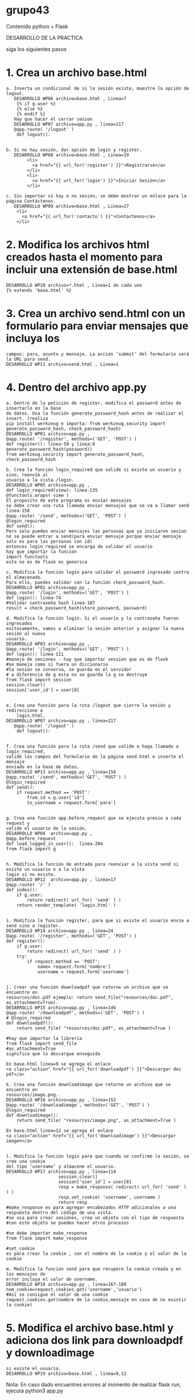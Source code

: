 # grupo43
Contenido python + Flask

DESARROLLO DE LA PRACTICA


siga los siguientes pasos


# 1. Crea un archivo base.html
	a. Inserta un condicional de si la sesión existe, muestre la opción de logout.
	   DESARROLLO WP06 archivo=base.html , Linea=7
        {% if g.user %}
        {% else %}
        {% endif %}
	   Hay que hacer el cerrar sesion 
	   DESARROLLO WP07 archivo=app.py , linea=217
	   @app.route( '/logout' )
		def logout():

		
	b. Si no hay sesión, dar opción de login y register.
	   DESARROLLO WP08 archivo=base.html , Linea=19
            <li>
              <a href="{{ url_for('register') }}">Registrarse</a>
            </li>
            <li>
              <a href="{{ url_for('login') }}">Iniciar Sesión</a> 
            </li>

	c. Sin importar si hay o no sesión, se debe mostrar un enlace para la página Contáctenos.
	   DESARROLLO WP09 archivo=base.html , Linea=27
	    <li>
          <a href="{{ url_for('contacto') }}">Contactenos</a>
        </li>
	   
# 2. Modifica los archivos html creados hasta el momento para incluir una extensión de base.html
	DESARROLLO WP10 archivo=*.html , Linea=1 de cada uno
	{% extends 'base.html' %}
	
# 3. Crea un archivo send.html con un formulario para enviar mensajes que incluya los
	campos: para, asunto y mensaje. La acción ‘submit’ del formulario será la URL para send.
	DESARROLLO WP11 archivo=send.html , Linea=1
	
# 4. Dentro del archivo app.py
	a. Dentro de la petición de register, modifica el password antes de insertarlo en la base
	de datos. Usa la función generate_password_hash antes de realizar el insert. (realiza
	pip install werkzeug e importa: from werkzeug.security import
	generate_password_hash, check_password_hash)
	DESARROLLO WP01 archivo=app.py , 
	@app.route( '/register', methods=('GET', 'POST') )
	def register(): linea-59 y linea:9
	generate_password_hash(password))
	from werkzeug.security import generate_password_hash, check_password_hash

	b. Crea la función login_required que valide si existe un usuario y sino, reenvíe al
	usuario a la vista /login.
	DESARROLLO WP05 archivo=app.py , 
	def login_required(view): linea-135
    @functools.wraps( view )
	El proposito de este programa es enviar mensajes
	se debe crear una ruta llamada enviar mensajes que se va a llamar send
	linea-158
	@app.route( '/send', methods=('GET', 'POST') )
	@login_required
	def send():
	Pero solo pueden enviar mensajes las personas que ya iniciaron sesion
 	no se puede entrar a send(para enviar mensaje porque enviar mensaje solo es para las personas con id)
	entonces login_required se encarga de validar el usuario
	hay que importar la funcion 
	import functools
	esta no es de flask es generica
	
	c. Modifica la función login para validar el password ingresado contra el almacenado.
	Para ello, puedes validar con la función check_password_hash.
	DESARROLLO WP02 archivo=app.py , 
	@app.route( '/login', methods=('GET', 'POST') )
	def login(): linea-74
	#Validar contraseña hash linea-107
	result = check_password_hash(store_password, password)
	
	d. Modifica la función login. Si el usuario y la contraseña fueron ingresados
	exitosamente, vamos a eliminar la sesión anterior y asignar la nueva sesión al nuevo
	usuario.
	DESARROLLO WP03 archivo=app.py , 
	@app.route( '/login', methods=('GET', 'POST') )
	def login(): linea-111
	#manejo de sesiones - hay que importar session que es de flask
	#se maneja como si fuera un diccionario
	#la sesion se conserva, se guarda en el servidor
	# a diferencia de g esta no se guarda la g se destruye
	from flask import session
	session.clear()
    session['user_id'] = user[0]

		
	e. Crea una función para la ruta /logout que cierre la sesión y redireccione a
		login.html.
	DESARROLLO WP07 archivo=app.py , linea=217
	   @app.route( '/logout' )
		def logout():

	
	f. Crea una función para la ruta /send que valide o haga llamado a login_required,
	valide los campos del formulario de la página send.html e inserte el mensaje
	enviado en la base de datos.
	DESARROLLO WP13 archivo=app.py , linea=158
	@app.route( '/send', methods=('GET', 'POST') )
	@login_required
	def send():
		if request.method == 'POST':
			from_id = g.user['id']
			to_username = request.form['para']

	
	g. Crea una función app.before_request que se ejecuta previo a cada request y
	valide el usuario de la sesión.
	DESARROLLO WP04	 archivo=app.py , 
	@app.before_request
	def load_logged_in_user():	linea-204
	from flask import g

	
	h. Modifica la función de entrada para reenviar a la vista send si existe un usuario o a la vista
	login si no existe.
	DESARROLLO WP12	 archivo=app.py , linea=17
	@app.route( '/' )
	def index():
		if g.user:
			return redirect( url_for( 'send' ) )
		return render_template( 'login.html' )
	
	
	i. Modifica la función register, para que si existe el usuario envíe a send sino a register.
	DESARROLLO WP14 archivo=app.py , linea=24
	@app.route( '/register', methods=('GET', 'POST') )
	def register():
		if g.user:
			return redirect( url_for( 'send' ) )
		try:
			if request.method == 'POST':
				name= request.form['nombre']
				username = request.form['username']

	
	j. Crear una función downloadpdf que retorne un archivo que se encuentre en
	resources/doc.pdf ejemplo: return send_file("resources/doc.pdf",
	as_attachment=True).
	DESARROLLO WP15 archivo=app.py , linea=146
	@app.route( '/downloadpdf', methods=('GET', 'POST') )
	# @login_required
	def downloadpdf():
		return send_file( "resources/doc.pdf", as_attachment=True )
	
	#hay que importar la libreria
	from flask import send_file
	#as_attachment=True
	significa que lo descargue enseguida

	En base.html linea=9 se agrega el enlace
    <a class="action" href="{{ url_for('downloadpdf') }}">Descargar doc pdf</a>
	
	k. Crea una función downloadimage que retorne un archivo que se encuentre en
	resources/image.png.
	DESARROLLO WP16 archivo=app.py , linea=152
	@app.route( '/downloadimage', methods=('GET', 'POST') )
	@login_required
	def downloadimage():
		return send_file( "resources/image.png", as_attachment=True )

	En base.html linea=12 se agrega el enlace
    <a class="action" href="{{ url_for('downloadimage') }}">Descargar imagen</a>

	
  	l. Modifica la función login para que cuando se confirme la sesión, se cree una cookie
	del tipo ‘username’ y almacene el usuario.
	DESARROLLO WP17 archivo=app.py , linea=114
                        session.clear()
                        session['user_id'] = user[0]
                        resp = make_response( redirect( url_for( 'send' ) ) )
                        resp.set_cookie( 'username', username )
                        return resp
	#make_response es para agregar encabezados HTTP adicionales a una respuesta dentro del código de una vista.
	#se usa para crear sesiones, crea un objeto con el tipo de respuesta
	#con este objeto se pueden hacer otros procesos
	
	#se debe importar make_response
	from flask import make_response
	
	#set_cookie
	es para crear la cookie , con el nombre de la cookie y el valor de la cookie
	
	m. Modifica la función send para que recupere la cookie creada y en los mensajes de
	error incluya el valor de username.
	DESARROLLO WP18 archivo=app.py , linea=167-188
	nom_cookie=request.cookies.get('username','usuario')
	#Asi se consigue el valor de una cookie
	request.cookies.get(nombre de la cookie,mensaje en caso de no existir la cookie)
	
	
# 5. Modifica el archivo base.html y adiciona dos link para downloadpdf y downloadimage 
	si existe el usuario.
	DESARROLLO WP19 archivo=base.html , linea=9,12
	
Nota: En caso dado encuentres errores al momento de realizar flask run, ejecuta python3
app.py

